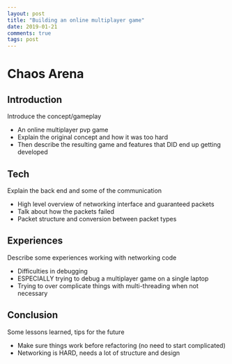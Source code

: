 ```yaml
---
layout: post
title: "Building an online multiplayer game"
date: 2019-01-21
comments: true
tags: post
---
```


# Chaos Arena

## Introduction

Introduce the concept/gameplay

- An online multiplayer pvp game
- Explain the original concept and how it was too hard
- Then describe the resulting game and features that DID end up getting developed



## Tech

Explain the back end and some of the communication

- High level overview of networking interface and guaranteed packets
- Talk about how the packets failed
- Packet structure and conversion between packet types

## Experiences

Describe some experiences working with networking code

- Difficulties in debugging
- ESPECIALLY trying to debug a multiplayer game on a single laptop
- Trying to over complicate things with multi-threading when not necessary

## Conclusion

Some lessons learned, tips for the future

- Make sure things work before refactoring (no need to start complicated)
- Networking is HARD, needs a lot of structure and design